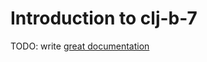 # Introduction to clj-b-7

TODO: write [great documentation](http://jacobian.org/writing/what-to-write/)
